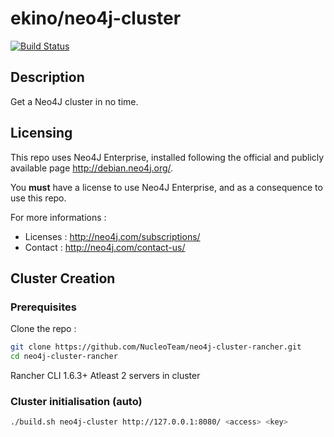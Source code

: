# ekino/neo4j-cluster

[![Build Status](http://50.115.119.76:2001/job/NucleoTeam/docker-neo4j-cluster/master/badge/icon)](http://50.115.119.76:2001/job/NucleoTeam/docker-neo4j-cluster/master)

## Description

Get a Neo4J cluster in no time.

## Licensing

This repo uses Neo4J Enterprise, installed following the official and publicly
available page http://debian.neo4j.org/.

You **must** have a license to use Neo4J Enterprise, and as a consequence to use
this repo.

For more informations :
- Licenses :  http://neo4j.com/subscriptions/
- Contact : http://neo4j.com/contact-us/

## Cluster Creation

### Prerequisites

Clone the repo :
```bash
git clone https://github.com/NucleoTeam/neo4j-cluster-rancher.git
cd neo4j-cluster-rancher
```
Rancher CLI 1.6.3+
Atleast 2 servers in cluster

### Cluster initialisation (auto)

```bash
./build.sh neo4j-cluster http://127.0.0.1:8080/ <access> <key>
```
